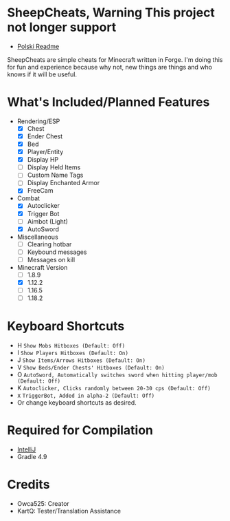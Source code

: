 # SheepCheats, Warning This project not longer support
- [Polski Readme](README-PL.md)

SheepCheats are simple cheats for Minecraft written in Forge. I'm doing this for fun and experience because why not, new things are things and who knows if it will be useful.

# What's Included/Planned Features
- Rendering/ESP
  - [x] Chest
  - [x] Ender Chest
  - [x] Bed
  - [X] Player/Entity
  - [x] Display HP
  - [ ] Display Held Items
  - [ ] Custom Name Tags
  - [ ] Display Enchanted Armor
  - [x] FreeCam
- Combat
  - [x] Autoclicker
  - [x] Trigger Bot
  - [ ] Aimbot (Light)
  - [x] AutoSword
- Miscellaneous
  - [ ] Clearing hotbar
  - [ ] Keybound messages
  - [ ] Messages on kill
- Minecraft Version
  - [ ] 1.8.9
  - [x] 1.12.2
  - [ ] 1.16.5
  - [ ] 1.18.2
  
# Keyboard Shortcuts
- H `Show Mobs Hitboxes (Default: Off)`
- I `Show Players Hitboxes (Default: On)`
- J `Show Items/Arrows Hitboxes (Default: On)`
- V `Show Beds/Ender Chests' Hitboxes (Default: On)`
- O `AutoSword, Automatically switches sword when hitting player/mob (Default: Off)`
- K `Autoclicker, Clicks randomly between 20-30 cps (Default: Off)`
- x `TriggerBot, Added in alpha-2 (Default: Off)`
- Or change keyboard shortcuts as desired.

# Required for Compilation
- [IntelliJ](https://www.jetbrains.com/idea/)
- Gradle 4.9

# Credits
- Owca525: Creator
- KartQ: Tester/Translation Assistance
